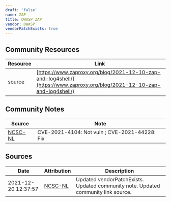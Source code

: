 ```yaml
---
draft: 'false'
name: ZAP
title: OWASP ZAP
vendor: OWASP
vendorPatchExists: true
---
```



## Community Resources
| Resource | Link |
| --- | --- |
| source | [https://www.zaproxy.org/blog/2021-12-10-zap-and-log4shell/](https://www.zaproxy.org/blog/2021-12-10-zap-and-log4shell/) |

## Community Notes
| Source | Note |
| --- | --- |
| [NCSC-NL](https://github.com/NCSC-NL/log4shell/blob/main/software/README.md) | CVE-2021-4104: Not vuln ; CVE-2021-44228: Fix </ul> |

## Sources
| Date | Attribution | Description |
| --- | --- | --- |
| 2021-12-20 12:37:57 | [NCSC-NL](https://github.com/NCSC-NL/log4shell/blob/main/software/README.md) | Updated vendorPatchExists. Updated community note. Updated community link source.  |
